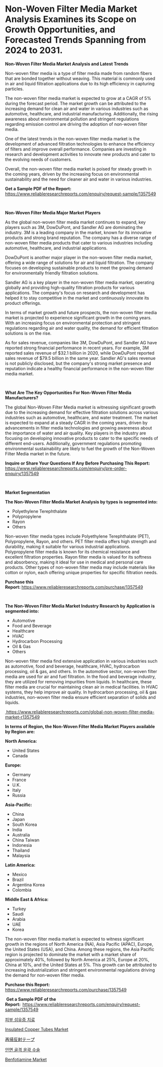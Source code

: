 <p><h1>Non-Woven Filter Media Market Analysis Examines its Scope on Growth Opportunities, and Forecasted Trends Spanning from 2024 to 2031.</h1></p><p><strong>Non-Woven Filter Media Market Analysis and Latest Trends</strong></p>
<p><p>Non-woven filter media is a type of filter media made from random fibers that are bonded together without weaving. This material is commonly used in air and liquid filtration applications due to its high efficiency in capturing particles.</p><p>The non-woven filter media market is expected to grow at a CAGR of 5% during the forecast period. The market growth can be attributed to the increasing demand for clean air and water in various industries such as automotive, healthcare, and industrial manufacturing. Additionally, the rising awareness about environmental pollution and stringent regulations regarding emission control are driving the adoption of non-woven filter media.</p><p>One of the latest trends in the non-woven filter media market is the development of advanced filtration technologies to enhance the efficiency of filters and improve overall performance. Companies are investing in research and development activities to innovate new products and cater to the evolving needs of customers.</p><p>Overall, the non-woven filter media market is poised for steady growth in the coming years, driven by the increasing focus on environmental sustainability and the need for cleaner air and water in various industries.</p></p>
<p><strong>Get a Sample PDF of the Report:&nbsp;</strong> <a href="https://www.reliableresearchreports.com/enquiry/request-sample/1357549">https://www.reliableresearchreports.com/enquiry/request-sample/1357549</a></p>
<p>&nbsp;</p>
<p><strong>Non-Woven Filter Media Major Market Players</strong></p>
<p><p>As the global non-woven filter media market continues to expand, key players such as 3M, DowDuPont, and Sandler AG are dominating the industry. 3M is a leading company in the market, known for its innovative products and strong brand reputation. The company has a diverse range of non-woven filter media products that cater to various industries including automotive, healthcare, and industrial applications.</p><p>DowDuPont is another major player in the non-woven filter media market, offering a wide range of solutions for air and liquid filtration. The company focuses on developing sustainable products to meet the growing demand for environmentally friendly filtration solutions.</p><p>Sandler AG is a key player in the non-woven filter media market, operating globally and providing high-quality filtration products for various applications. The company's focus on research and development has helped it to stay competitive in the market and continuously innovate its product offerings.</p><p>In terms of market growth and future prospects, the non-woven filter media market is projected to experience significant growth in the coming years. With an increasing focus on environmental protection and stringent regulations regarding air and water quality, the demand for efficient filtration solutions is on the rise.</p><p>As for sales revenue, companies like 3M, DowDuPont, and Sandler AG have reported strong financial performance in recent years. For example, 3M reported sales revenue of $32.1 billion in 2020, while DowDuPont reported sales revenue of $79.5 billion in the same year. Sandler AG's sales revenue is not publicly disclosed, but the company's strong market presence and reputation indicate a healthy financial performance in the non-woven filter media market.</p></p>
<p>&nbsp;</p>
<p><strong>What Are The Key Opportunities For Non-Woven Filter Media Manufacturers?</strong></p>
<p><p>The global Non-Woven Filter Media market is witnessing significant growth due to the increasing demand for effective filtration solutions across various industries such as automotive, healthcare, and water treatment. The market is expected to expand at a steady CAGR in the coming years, driven by advancements in filter media technologies and growing awareness about the importance of water and air quality. Key players in the industry are focusing on developing innovative products to cater to the specific needs of different end-users. Additionally, government regulations promoting environmental sustainability are likely to fuel the growth of the Non-Woven Filter Media market in the future.</p></p>
<p><strong>Inquire or Share Your Questions If Any Before Purchasing This Report:</strong> <a href="https://www.reliableresearchreports.com/enquiry/pre-order-enquiry/1357549">https://www.reliableresearchreports.com/enquiry/pre-order-enquiry/1357549</a></p>
<p>&nbsp;</p>
<p><strong>Market Segmentation</strong></p>
<p><strong>The Non-Woven Filter Media Market Analysis by types is segmented into:</strong></p>
<p><ul><li>Polyethylene Terephthalate</li><li>Polypropylene</li><li>Rayon</li><li>Others</li></ul></p>
<p><p>Non-woven filter media types include Polyethylene Terephthalate (PET), Polypropylene, Rayon, and others. PET filter media offers high strength and durability, making it suitable for various industrial applications. Polypropylene filter media is known for its chemical resistance and excellent filtration properties. Rayon filter media is valued for its softness and absorbency, making it ideal for use in medical and personal care products. Other types of non-woven filter media may include materials like cotton or nylon, each offering unique properties for specific filtration needs.</p></p>
<p><strong>Purchase this Report:&nbsp;</strong><a href="https://www.reliableresearchreports.com/purchase/1357549">https://www.reliableresearchreports.com/purchase/1357549</a></p>
<p>&nbsp;</p>
<p><strong>The Non-Woven Filter Media Market Industry Research by Application is segmented into:</strong></p>
<p><ul><li>Automotive</li><li>Food and Beverage</li><li>Healthcare</li><li>HVAC</li><li>Hydrocarbon Processing</li><li>Oil & Gas</li><li>Others</li></ul></p>
<p><p>Non-woven filter media find extensive application in various industries such as automotive, food and beverage, healthcare, HVAC, hydrocarbon processing, oil & gas, and others. In the automotive sector, non-woven filter media are used for air and fuel filtration. In the food and beverage industry, they are utilized for removing impurities from liquids. In healthcare, these filter media are crucial for maintaining clean air in medical facilities. In HVAC systems, they help improve air quality. In hydrocarbon processing, oil & gas industries, non-woven filter media ensure efficient separation of solids and liquids.</p></p>
<p><a href="https://www.reliableresearchreports.com/global-non-woven-filter-media-market-r1357549">&nbsp;https://www.reliableresearchreports.com/global-non-woven-filter-media-market-r1357549</a></p>
<p><strong>In terms of Region, the Non-Woven Filter Media Market Players available by Region are:</strong></p>
<p>
    <p> <strong> North America: </strong>
        <ul>
            <li>United States</li>
            <li>Canada</li>
        </ul>
        </p> 
    <p> <strong> Europe: </strong>
        <ul>
            <li>Germany</li>
            <li>France</li>
            <li>U.K.</li>
            <li>Italy</li>
            <li>Russia</li>
        </ul>
        </p> 
    <p> <strong> Asia-Pacific: </strong>
        <ul>
            <li>China</li>
            <li>Japan</li>
            <li>South Korea</li>
            <li>India</li>
            <li>Australia</li>
            <li>China Taiwan</li>
            <li>Indonesia</li>
            <li>Thailand</li>
            <li>Malaysia</li>
        </ul>
        </p> 
    <p> <strong> Latin America: </strong>
        <ul>
            <li>Mexico</li>
            <li>Brazil</li>
            <li>Argentina Korea</li>
            <li>Colombia</li>
        </ul>
        </p> 
    <p> <strong> Middle East & Africa: </strong>
        <ul>
            <li>Turkey</li>
            <li>Saudi</li>
            <li>Arabia</li>
            <li>UAE</li>
            <li>Korea</li>
        </ul>
    </p>
    </p>
<p><p>The non-woven filter media market is expected to witness significant growth in the regions of North America (NA), Asia Pacific (APAC), Europe, the United States (USA), and China. Among these regions, the Asia Pacific region is projected to dominate the market with a market share of approximately 40%, followed by North America at 25%, Europe at 20%, China at 10%, and the United States at 5%. This growth can be attributed to increasing industrialization and stringent environmental regulations driving the demand for non-woven filter media.</p></p>
<p><strong>Purchase this Report: </strong><a href="https://www.reliableresearchreports.com/purchase/1357549">https://www.reliableresearchreports.com/purchase/1357549</a></p>
<p>&nbsp;<strong>Get a Sample PDF of the Report:&nbsp;&nbsp;</strong><a href="https://www.reliableresearchreports.com/enquiry/request-sample/1357549">https://www.reliableresearchreports.com/enquiry/request-sample/1357549</a></p>
<p><strong></strong></p>
<p><p><a href="https://github.com/darrellockm3ytan895656/Market-Research-Report-List-2/blob/main/9224213141318.md">피부 섬유증 치료</a></p><p><a href="https://github.com/refatkhan11277/Market-Research-Report-List-1/blob/main/insulated-copper-tubes-market.md">Insulated Copper Tubes Market</a></p><p><a href="https://github.com/mm14022023/Market-Research-Report-List-1/blob/main/9059499135823.md">再帰反射テープ</a></p><p><a href="https://github.com/EthaWolf/Market-Research-Report-List-1/blob/main/2059033141319.md">안면 골격 윤곽 수술</a></p><p><a href="https://github.com/crlaem461/Market-Research-Report-List-1/blob/main/benfotiamine-market.md">Benfotiamine Market</a></p></p>